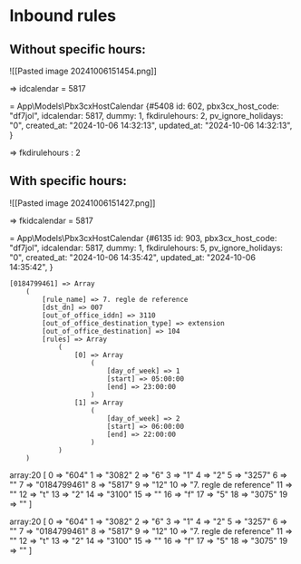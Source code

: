 # Inbound rules

## Without specific hours:

![[Pasted image 20241006151454.png]]


=> idcalendar = 5817


= App\Models\Pbx3cxHostCalendar {#5408
    id: 602,
    pbx3cx_host_code: "df7jol",
    idcalendar: 5817,
    dummy: 1,
    fkdirulehours: 2,
    pv_ignore_holidays: "0",
    created_at: "2024-10-06 14:32:13",
    updated_at: "2024-10-06 14:32:13",
  }

=> fkdirulehours : 2


## With specific hours:



![[Pasted image 20241006151427.png]]

=>  fkidcalendar = 5817

= App\Models\Pbx3cxHostCalendar {#6135
    id: 903,
    pbx3cx_host_code: "df7jol",
    idcalendar: 5817,
    dummy: 1,
    fkdirulehours: 5,
    pv_ignore_holidays: "0",
    created_at: "2024-10-06 14:35:42",
    updated_at: "2024-10-06 14:35:42",
  }

```
[0184799461] => Array
	(
		[rule_name] => 7. regle de reference
		[dst_dn] => 007
		[out_of_office_iddn] => 3110
		[out_of_office_destination_type] => extension
		[out_of_office_destination] => 104
		[rules] => Array
			(
				[0] => Array
					(
						[day_of_week] => 1
						[start] => 05:00:00
						[end] => 23:00:00
					)
				[1] => Array
					(
						[day_of_week] => 2
						[start] => 06:00:00
						[end] => 22:00:00
					)
			)
	)

```
array:20 [
  0 => "604"
  1 => "3082"
  2 => "6"
  3 => "1"
  4 => "2"
  5 => "3257"
  6 => ""
  7 => "0184799461"
  8 => "5817"
  9 => "12"
  10 => "7. regle de reference"
  11 => ""
  12 => "t"
  13 => "2"
  14 => "3100"
  15 => ""
  16 => "f"
  17 => "5"
  18 => "3075"
  19 => ""
]

array:20 [
  0 => "604"
  1 => "3082"
  2 => "6"
  3 => "1"
  4 => "2"
  5 => "3257"
  6 => ""
  7 => "0184799461"
  8 => "5817"
  9 => "12"
  10 => "7. regle de reference"
  11 => ""
  12 => "t"
  13 => "2"
  14 => "3100"
  15 => ""
  16 => "f"
  17 => "5"
  18 => "3075"
  19 => ""
] 